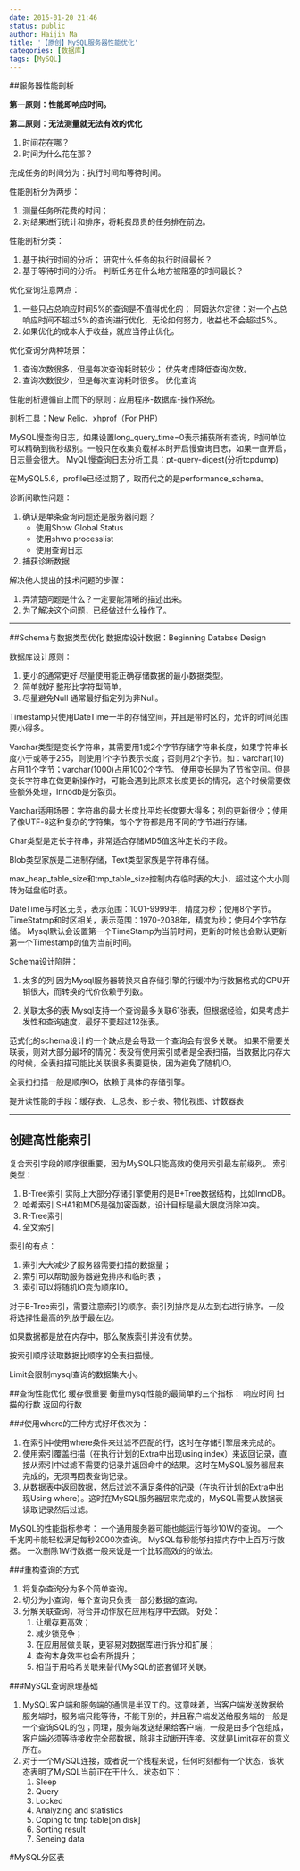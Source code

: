 ```yaml
---
date: 2015-01-20 21:46
status: public
author: Haijin Ma
title: '【原创】MySQL服务器性能优化'
categories: [数据库]
tags: [MySQL]
---
```

##服务器性能剖析

**第一原则：性能即响应时间。**

**第二原则：无法测量就无法有效的优化**
1. 时间花在哪？
2. 时间为什么花在那？

完成任务的时间分为：执行时间和等待时间。

性能剖析分为两步：
1. 测量任务所花费的时间；
2. 对结果进行统计和排序，将耗费昂贵的任务排在前边。

性能剖析分类：
1. 基于执行时间的分析；
   研究什么任务的执行时间最长？
2. 基于等待时间的分析。
   判断任务在什么地方被阻塞的时间最长？

优化查询注意两点：
1. 一些只占总响应时间5%的查询是不值得优化的；
   阿姆达尔定律：对一个占总响应时间不超过5%的查询进行优化，无论如何努力，收益也不会超过5%。
2. 如果优化的成本大于收益，就应当停止优化。

优化查询分两种场景：
1. 查询次数很多，但是每次查询耗时较少；
   优先考虑降低查询次数。
2. 查询次数很少，但是每次查询耗时很多。
   优化查询

性能剖析遵循自上而下的原则：应用程序-数据库-操作系统。

剖析工具：New Relic、xhprof（For PHP）

MySQL慢查询日志，如果设置long_query_time=0表示捕获所有查询，时间单位可以精确到微秒级别。一般只在收集负载样本时开启慢查询日志，如果一直开启，日志量会很大。
MyQL慢查询日志分析工具：pt-query-digest(分析tcpdump)

在MySQL5.6，profile已经过期了，取而代之的是performance_schema。

诊断间歇性问题：
1. 确认是单条查询问题还是服务器问题？
   - 使用Show Global Status
   - 使用shwo processlist
   - 使用查询日志
2. 捕获诊断数据


解决他人提出的技术问题的步骤：
1. 弄清楚问题是什么？一定要能清晰的描述出来。
2. 为了解决这个问题，已经做过什么操作了。

---
##Schema与数据类型优化
数据库设计数据：Beginning Databse Design

数据库设计原则：
1. 更小的通常更好
   尽量使用能正确存储数据的最小数据类型。
2. 简单就好
   整形比字符型简单。
3. 尽量避免Null
   通常最好指定列为非Null。

Timestamp只使用DateTime一半的存储空间，并且是带时区的，允许的时间范围要小得多。

Varchar类型是变长字符串，其需要用1或2个字节存储字符串长度，如果字符串长度小于或等于255，则使用1个字节表示长度；否则用2个字节。如：varchar(10)占用11个字节；varchar(1000)占用1002个字节。
使用变长是为了节省空间。但是变长字符串在做更新操作时，可能会遇到比原来长度更长的情况，这个时候需要做些额外处理，Innodb是分裂页。

Varchar适用场景：字符串的最大长度比平均长度要大得多；列的更新很少；使用了像UTF-8这种复杂的字符集，每个字符都是用不同的字节进行存储。

Char类型是定长字符串，非常适合存储MD5值这种定长的字段。

Blob类型家族是二进制存储，Text类型家族是字符串存储。

max_heap_table_size和tmp_table_size控制内存临时表的大小，超过这个大小则转为磁盘临时表。

DateTime与时区无关，表示范围：1001-9999年，精度为秒；使用8个字节。
TimeStatmp和时区相关，表示范围：1970-2038年，精度为秒；使用4个字节存储。
Mysql默认会设置第一个TimeStamp为当前时间，更新的时候也会默认更新第一个Timestamp的值为当前时间。

Schema设计陷阱：
1. 太多的列
   因为Mysql服务器转换来自存储引擎的行缓冲为行数据格式的CPU开销很大，而转换的代价依赖于列数。

2. 关联太多的表
   Mysql支持一个查询最多关联61张表，但根据经验，如果考虑并发性和查询速度，最好不要超过12张表。

范式化的schema设计的一个缺点是会导致一个查询会有很多关联。
如果不需要关联表，则对大部分最坏的情况：表没有使用索引或者是全表扫描，当数据比内存大的时候，全表扫描可能比关联很多表要更快，因为避免了随机IO。

全表扫扫描一般是顺序IO，依赖于具体的存储引擎。

提升读性能的手段：缓存表、汇总表、影子表、物化视图、计数器表

---
## 创建高性能索引
复合索引字段的顺序很重要，因为MySQL只能高效的使用索引最左前缀列。
索引类型：
1. B-Tree索引
   实际上大部分存储引擎使用的是B+Tree数据结构，比如InnoDB。
2. 哈希索引
   SHA1和MD5是强加密函数，设计目标是最大限度消除冲突。
3. R-Tree索引
4. 全文索引

索引的有点：
1. 索引大大减少了服务器需要扫描的数据量；
2. 索引可以帮助服务器避免排序和临时表；
3. 索引可以将随机IO变为顺序IO。

对于B-Tree索引，需要注意索引的顺序。索引列排序是从左到右进行排序。一般将选择性最高的列放于最左边。

如果数据都是放在内存中，那么聚族索引并没有优势。


按索引顺序读取数据比顺序的全表扫描慢。

Limit会限制mysql查询的数据集大小。

##查询性能优化
缓存很重要
衡量mysql性能的最简单的三个指标：
响应时间
扫描的行数
返回的行数

###使用where的三种方式好坏依次为：
1. 在索引中使用where条件来过滤不匹配的行，这时在存储引擎层来完成的。
2. 使用索引覆盖扫描（在执行计划的Extra中出现using index）来返回记录，直接从索引中过滤不需要的记录并返回命中的结果。这时在MySQL服务器层来完成的，无须再回表查询记录。
3. 从数据表中返回数据，然后过滤不满足条件的记录（在执行计划的Extra中出现Using where）。这时在MySQL服务器层来完成的，MySQL需要从数据表读取记录然后过滤。

MySQL的性能指标参考：
一个通用服务器可能也能运行每秒10W的查询。
一个千兆网卡能轻松满足每秒2000次查询。
MySQL每秒能够扫描内存中上百万行数据。
一次删除1W行数据一般来说是一个比较高效的的做法。

###重构查询的方式
1. 将复杂查询分为多个简单查询。
2. 切分为小查询，每个查询只负责一部分数据的查询。
3. 分解关联查询，将合并动作放在应用程序中去做。
   好处：
   1. 让缓存更高效；
   2. 减少锁竞争；
   3. 在应用层做关联，更容易对数据库进行拆分和扩展；
   4. 查询本身效率也会有所提升；
   5. 相当于用哈希关联来替代MySQL的嵌套循环关联。


###MySQL查询原理基础
1. MySQL客户端和服务端的通信是半双工的。这意味着，当客户端发送数据给服务端时，服务端只能等待，不能干别的，并且客户端发送给服务端的一般是一个查询SQL的包；同理，服务端发送结果给客户端，一般是由多个包组成，客户端必须等待接收完全部数据，除非主动断开连接。这就是Limit存在的意义所在。
2. 对于一个MySQL连接，或者说一个线程来说，任何时刻都有一个状态，该状态表明了MySQL当前正在干什么。状态如下：
   1. Sleep
   2. Query
   3. Locked
   4. Analyzing and statistics
   5. Coping to tmp table[on disk]
   6. Sorting result
   7. Seneing data


#MySQL分区表
